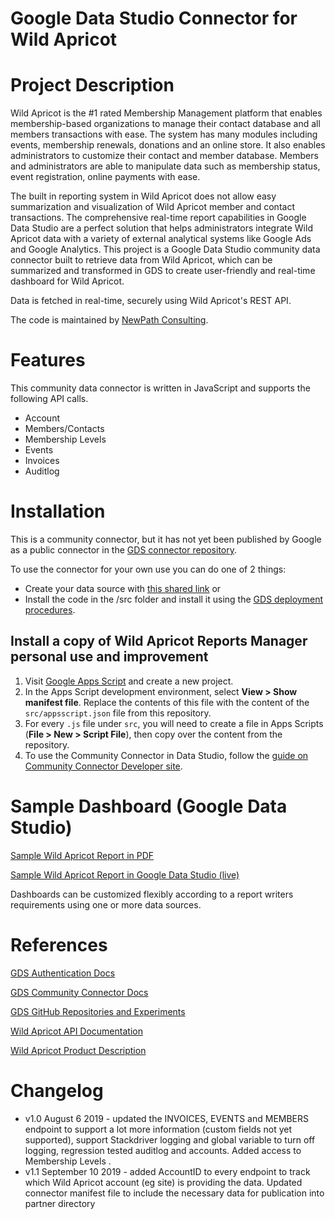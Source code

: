 # Google Data Studio Connector for Wild Apricot

# Project Description
Wild Apricot is the #1 rated Membership Management platform that enables membership-based organizations to manage their contact database and all members transactions with ease. The system has many modules including events, membership renewals, donations and an online store. It also enables administrators to customize their contact and member database. Members and administrators are able to manipulate data such as membership status, event registration, online payments with ease.

The built in reporting system in Wild Apricot does not allow easy summarization and visualization of Wild Apricot member and contact transactions. The comprehensive real-time report capabilities in Google Data Studio are a perfect solution that helps administrators integrate Wild Apricot data with a variety of external analytical systems like Google Ads and Google Analytics. This project is a Google Data Studio community data connector built to retrieve data from Wild Apricot, which can be summarized and transformed in GDS to create user-friendly and real-time dashboard for Wild Apricot.

Data is fetched in real-time, securely using Wild Apricot's REST API.

The code is maintained by [NewPath Consulting](https://www.newpathconsulting.com/warm).

# Features
This community data connector is written in JavaScript and supports the following API calls.

* Account
* Members/Contacts
* Membership Levels
* Events
* Invoices
* Auditlog

# Installation

This is a community connector, but it has not yet been published by Google as a public connector in the [GDS connector repository](https://datastudio.google.com/data).

To use the connector for your own use you can do one of 2 things:

* Create your data source with [this shared link](https://datastudio.google.com/datasources/create?connectorId=AKfycbzCDTl62VlYZZd5NIqQ1RFmeUdG71a004N5dGqDyAORuZCQLkcSY2Ygsp4tGgEAbR4W)
or
* Install the code in the /src folder and install it using the [GDS deployment procedures](https://developers.google.com/datastudio/connector/deploy).

## Install a copy of Wild Apricot Reports Manager personal use and improvement

1.  Visit [Google Apps Script](https://script.google.com/) and create a new
    project.
1.  In the Apps Script development environment, select **View > Show manifest
    file**. Replace the contents of this file with the content of the
    `src/appsscript.json` file from this repository.
1.  For every `.js` file under `src`, you will need to create a file in Apps
    Scripts (**File > New > Script File**), then copy over the content from the
    repository.
1.  To use the Community Connector in Data Studio, follow the
    [guide on Community Connector Developer site](https://developers.google.com/datastudio/connector/use).
  
# Sample Dashboard (Google Data Studio)
[Sample Wild Apricot Report in PDF](https://github.com/asirota/gds-wildapricot-connector/blob/master/images/Simple%20Wild%20Apricot%20Report%20in%20Google%20Data%20Studio.pdf)

[Sample Wild Apricot Report in Google Data Studio (live)](https://datastudio.google.com/embed/reporting/1AvG9S97XRA7fE9QIaVAtMZ3QQG511wq6/page/LiZU)


Dashboards can be customized flexibly according to a report writers requirements using one or more data sources.
    
# References
 [GDS Authentication Docs](https://developers.google.com/datastudio/connector/auth)

 [GDS Community Connector Docs](https://developers.google.com/datastudio/connector)
 
 [GDS GitHub Repositories and Experiments](https://github.com/googledatastudio)

 [Wild Apricot API Documentation](https://gethelp.wildapricot.com/en/articles/182-using-wild-apricots-api)

 [Wild Apricot Product Description](https://www.wildapricot.com/membership-management-software)
 
# Changelog

* v1.0 August 6 2019 - updated the INVOICES, EVENTS and MEMBERS endpoint to support a lot more information (custom fields not yet supported), support Stackdriver logging and global variable to turn off logging, regression tested auditlog and accounts. Added access to Membership Levels . 
*  v1.1 September 10 2019 - added AccountID to every endpoint to track which Wild Apricot account (eg site) is providing the data. Updated connector manifest file to include the necessary data for publication into partner directory
